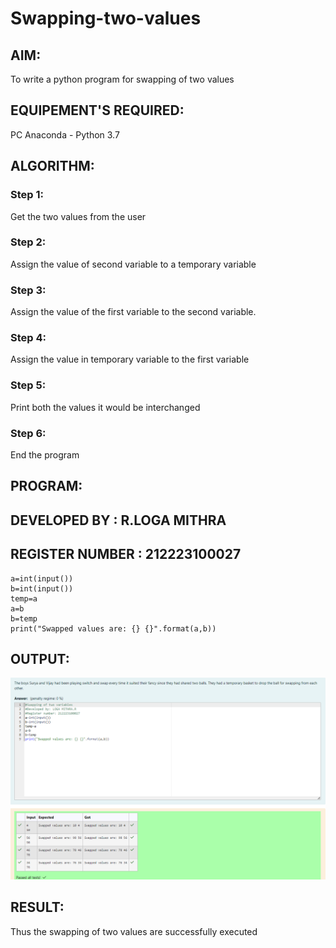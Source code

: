 # Swapping-two-values
## AIM:
To write a python program for swapping of two values
## EQUIPEMENT'S REQUIRED: 
PC
Anaconda - Python 3.7
## ALGORITHM: 
### Step 1:
Get the two values from the user
### Step 2: 
Assign the value of second variable to a temporary variable 
### Step 3: 
Assign the value of the first variable to the second variable.
### Step 4:  
Assign the value in temporary variable to the first variable
### Step 5: 
Print both the values it would be interchanged
### Step 6: 
End the program
## PROGRAM:
## DEVELOPED BY : R.LOGA MITHRA
## REGISTER NUMBER : 212223100027
```
a=int(input())
b=int(input())
temp=a
a=b
b=temp
print("Swapped values are: {} {}".format(a,b))

```
## OUTPUT:
![output](/py%20exp%201.png)
## RESULT:
Thus the swapping of two values are successfully executed



